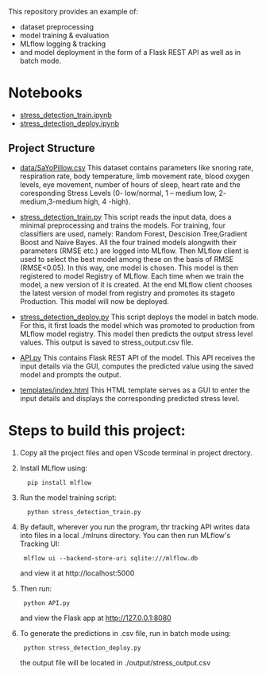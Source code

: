 This repository provides an example of:
- dataset preprocessing
- model training & evaluation
- MLflow logging & tracking 
- and model deployment in the form of a Flask REST API as well as in batch mode.

# Notebooks   
          
 - [stress_detection_train.ipynb](/stress_detection_train.ipynb)
 - [stress_detection_deploy.ipynb](/stress_detection_deploy.ipynb)
             
## Project Structure

- [data/SaYoPillow.csv](/data/SaYoPillow.csv)
        This dataset contains parameters like snoring rate, respiration rate, body temperature, limb movement rate, blood oxygen levels, eye movement, number of hours of sleep, heart rate and the coresponding Stress Levels (0- low/normal, 1 – medium low, 2- medium,3-medium high, 4 -high).

- [stress_detection_train.py](/stress_detection_train.py)
                        This script reads the input data, does a minimal preprocessing and trains the models. For training, four classifiers are used, namely: Random Forest, Descision Tree,Gradient Boost and Naive Bayes. All the four trained models alongwith their parameters (RMSE etc.) are logged into MLflow. Then MLflow client is used to select the best model among these on the 
basis of RMSE (RMSE<0.05). In this way, one model is chosen. This model is then registered to model Registry of MLflow. Each time when we train the model, a new version of it is created. At the end MLflow client chooses the latest version of model from registry and promotes its stageto Production. This model will now be deployed.

- [stress_detection_deploy.py](/stress_detection_deploy.py)
                          This script deploys the model in batch mode. For this, it first loads the model which was promoted to production from MLflow model registry. This model then predicts the output stress level values. This output is saved to stress_output.csv file.
                          
- [API.py](/API.py)
       This contains Flask REST API of the model. This API receives the input details via the GUI, computes the predicted value using the saved model and prompts the output. 
       
- [templates/index.html](/templates/index.html)
                    This HTML template serves as a GUI to enter the input details and displays the corresponding predicted stress level.
                    
# Steps to build this project:

1. Copy all the project files and open VScode terminal in project drectory.
2. Install MLflow using:

         pip install mlflow
       
3. Run the model training script:

         python stress_detection_train.py
      
 4. By default, wherever you run the program, thr tracking API writes data into files in a local 
    ./mlruns directory. You can then run MLflow's Tracking UI:
    
         mlflow ui --backend-store-uri sqlite:///mlflow.db
       
    and view it at http://localhost:5000
    
 5. Then run:

         python API.py
       
     and view the Flask app at http://127.0.0.1:8080
 
 6. To generate the predictions in .csv file, run in batch mode using:

         python stress_detection_deploy.py
       
     the output file will be located in ./output/stress_output.csv
     
 








